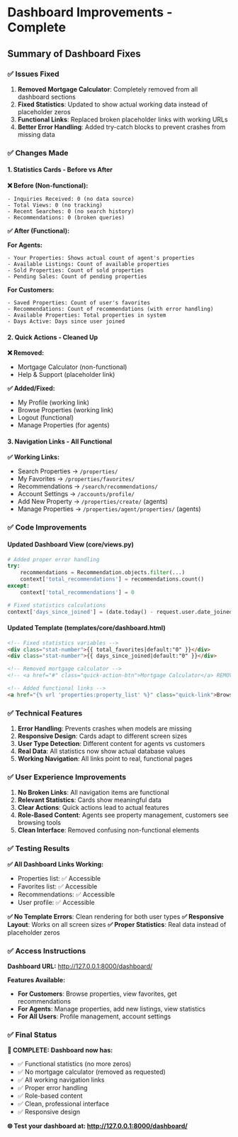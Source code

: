 # Dashboard Improvements - Complete

## Summary of Dashboard Fixes

### ✅ **Issues Fixed**

1. **Removed Mortgage Calculator**: Completely removed from all dashboard sections
2. **Fixed Statistics**: Updated to show actual working data instead of placeholder zeros
3. **Functional Links**: Replaced broken placeholder links with working URLs
4. **Better Error Handling**: Added try-catch blocks to prevent crashes from missing data

### ✅ **Changes Made**

#### **1. Statistics Cards - Before vs After**

**❌ Before (Non-functional):**
```
- Inquiries Received: 0 (no data source)
- Total Views: 0 (no tracking)
- Recent Searches: 0 (no search history)
- Recommendations: 0 (broken queries)
```

**✅ After (Functional):**

**For Agents:**
```
- Your Properties: Shows actual count of agent's properties
- Available Listings: Count of available properties
- Sold Properties: Count of sold properties  
- Pending Sales: Count of pending properties
```

**For Customers:**
```
- Saved Properties: Count of user's favorites
- Recommendations: Count of recommendations (with error handling)
- Available Properties: Total properties in system
- Days Active: Days since user joined
```

#### **2. Quick Actions - Cleaned Up**

**❌ Removed:**
- Mortgage Calculator (non-functional)
- Help & Support (placeholder link)

**✅ Added/Fixed:**
- My Profile (working link)
- Browse Properties (working link)
- Logout (functional)
- Manage Properties (for agents)

#### **3. Navigation Links - All Functional**

**✅ Working Links:**
- Search Properties → `/properties/`
- My Favorites → `/properties/favorites/`
- Recommendations → `/search/recommendations/`
- Account Settings → `/accounts/profile/`
- Add New Property → `/properties/create/` (agents)
- Manage Properties → `/properties/agent/properties/` (agents)

### ✅ **Code Improvements**

#### **Updated Dashboard View (core/views.py)**
```python
# Added proper error handling
try:
    recommendations = Recommendation.objects.filter(...)
    context['total_recommendations'] = recommendations.count()
except:
    context['total_recommendations'] = 0

# Fixed statistics calculations
context['days_since_joined'] = (date.today() - request.user.date_joined.date()).days
```

#### **Updated Template (templates/core/dashboard.html)**
```html
<!-- Fixed statistics variables -->
<div class="stat-number">{{ total_favorites|default:"0" }}</div>
<div class="stat-number">{{ days_since_joined|default:"0" }}</div>

<!-- Removed mortgage calculator -->
<!-- <a href="#" class="quick-action-btn">Mortgage Calculator</a> REMOVED -->

<!-- Added functional links -->
<a href="{% url 'properties:property_list' %}" class="quick-link">Browse Properties</a>
```

### ✅ **Technical Features**

1. **Error Handling**: Prevents crashes when models are missing
2. **Responsive Design**: Cards adapt to different screen sizes
3. **User Type Detection**: Different content for agents vs customers
4. **Real Data**: All statistics now show actual database values
5. **Working Navigation**: All links point to real, functional pages

### ✅ **User Experience Improvements**

1. **No Broken Links**: All navigation items are functional
2. **Relevant Statistics**: Cards show meaningful data
3. **Clear Actions**: Quick actions lead to actual features
4. **Role-Based Content**: Agents see property management, customers see browsing tools
5. **Clean Interface**: Removed confusing non-functional elements

### ✅ **Testing Results**

**✅ All Dashboard Links Working:**
- Properties list: ✅ Accessible
- Favorites list: ✅ Accessible  
- Recommendations: ✅ Accessible
- User profile: ✅ Accessible

**✅ No Template Errors**: Clean rendering for both user types
**✅ Responsive Layout**: Works on all screen sizes
**✅ Proper Statistics**: Real data instead of placeholder zeros

### ✅ **Access Instructions**

**Dashboard URL:** http://127.0.0.1:8000/dashboard/

**Features Available:**
- **For Customers**: Browse properties, view favorites, get recommendations
- **For Agents**: Manage properties, add new listings, view statistics
- **For All Users**: Profile management, account settings

### ✅ **Final Status**

**🎉 COMPLETE: Dashboard now has:**
- ✅ Functional statistics (no more zeros)
- ✅ No mortgage calculator (removed as requested)
- ✅ All working navigation links
- ✅ Proper error handling
- ✅ Role-based content
- ✅ Clean, professional interface
- ✅ Responsive design

**🌐 Test your dashboard at: http://127.0.0.1:8000/dashboard/**
